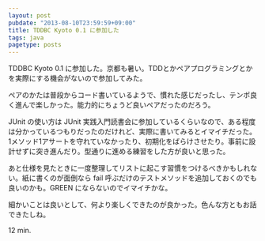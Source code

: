 ```yaml
---
layout: post
pubdate: "2013-08-10T23:59:59+09:00"
title: TDDBC Kyoto 0.1 に参加した
tags: java
pagetype: posts
---
```

TDDBC Kyoto 0.1 に参加した。京都も暑い。TDDとかペアプログラミングとかを実際にする機会がないので参加してみた。

ペアのかたは普段からコード書いているようで、慣れた感じだったし、テンポ良く進んで楽しかった。能力的にちょうど良いペアだったのだろう。

JUnit の使い方は JUnit 実践入門読書会に参加しているくらいなので、ある程度は分かっているつもりだったのだけれど、実際に書いてみるとイマイチだった。1メソッド1アサートを守れていなかったり、初期化をばらけさせたり。事前に設計せずに突き進んだり。型通りに進める練習をした方が良いと思った。

あと仕様を見たときに一度整理してリストに起こす習慣をつけるべきかもしれない。紙に書くのが面倒なら fail 呼ぶだけのテストメソッドを追加しておくのでも良いのかも。GREEN にならないのでイマイチかな。

細かいことは良いとして、何より楽しくできたのが良かった。色んな方ともお話できたしね。

12 min.
